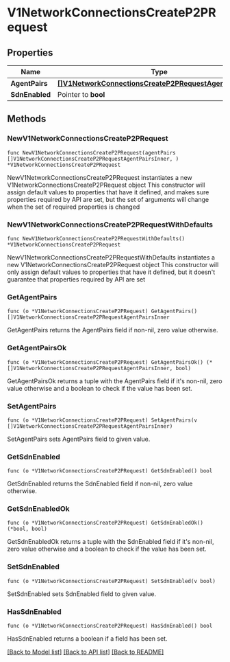 # V1NetworkConnectionsCreateP2PRequest

## Properties

Name | Type | Description | Notes
------------ | ------------- | ------------- | -------------
**AgentPairs** | [**[]V1NetworkConnectionsCreateP2PRequestAgentPairsInner**](V1NetworkConnectionsCreateP2PRequestAgentPairsInner.md) |  | 
**SdnEnabled** | Pointer to **bool** |  | [optional] 

## Methods

### NewV1NetworkConnectionsCreateP2PRequest

`func NewV1NetworkConnectionsCreateP2PRequest(agentPairs []V1NetworkConnectionsCreateP2PRequestAgentPairsInner, ) *V1NetworkConnectionsCreateP2PRequest`

NewV1NetworkConnectionsCreateP2PRequest instantiates a new V1NetworkConnectionsCreateP2PRequest object
This constructor will assign default values to properties that have it defined,
and makes sure properties required by API are set, but the set of arguments
will change when the set of required properties is changed

### NewV1NetworkConnectionsCreateP2PRequestWithDefaults

`func NewV1NetworkConnectionsCreateP2PRequestWithDefaults() *V1NetworkConnectionsCreateP2PRequest`

NewV1NetworkConnectionsCreateP2PRequestWithDefaults instantiates a new V1NetworkConnectionsCreateP2PRequest object
This constructor will only assign default values to properties that have it defined,
but it doesn't guarantee that properties required by API are set

### GetAgentPairs

`func (o *V1NetworkConnectionsCreateP2PRequest) GetAgentPairs() []V1NetworkConnectionsCreateP2PRequestAgentPairsInner`

GetAgentPairs returns the AgentPairs field if non-nil, zero value otherwise.

### GetAgentPairsOk

`func (o *V1NetworkConnectionsCreateP2PRequest) GetAgentPairsOk() (*[]V1NetworkConnectionsCreateP2PRequestAgentPairsInner, bool)`

GetAgentPairsOk returns a tuple with the AgentPairs field if it's non-nil, zero value otherwise
and a boolean to check if the value has been set.

### SetAgentPairs

`func (o *V1NetworkConnectionsCreateP2PRequest) SetAgentPairs(v []V1NetworkConnectionsCreateP2PRequestAgentPairsInner)`

SetAgentPairs sets AgentPairs field to given value.


### GetSdnEnabled

`func (o *V1NetworkConnectionsCreateP2PRequest) GetSdnEnabled() bool`

GetSdnEnabled returns the SdnEnabled field if non-nil, zero value otherwise.

### GetSdnEnabledOk

`func (o *V1NetworkConnectionsCreateP2PRequest) GetSdnEnabledOk() (*bool, bool)`

GetSdnEnabledOk returns a tuple with the SdnEnabled field if it's non-nil, zero value otherwise
and a boolean to check if the value has been set.

### SetSdnEnabled

`func (o *V1NetworkConnectionsCreateP2PRequest) SetSdnEnabled(v bool)`

SetSdnEnabled sets SdnEnabled field to given value.

### HasSdnEnabled

`func (o *V1NetworkConnectionsCreateP2PRequest) HasSdnEnabled() bool`

HasSdnEnabled returns a boolean if a field has been set.


[[Back to Model list]](../README.md#documentation-for-models) [[Back to API list]](../README.md#documentation-for-api-endpoints) [[Back to README]](../README.md)



